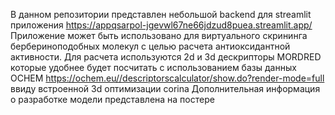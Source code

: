 В данном репозитории представлен небольшой backend для streamlit приложения 
https://appqsarpol-jgevwl67ne66jdzud8puea.streamlit.app/
Приложение может быть использовано для виртуального скрининга бербериноподобных молекул с целью расчета антиоксидантной активности.
Для расчета используются 2d и 3d дескрипторы MORDRED которые удобнее будет посчитать с использованием базы данных OCHEM https://ochem.eu//descriptorscalculator/show.do?render-mode=full ввиду встроенной 3d оптимизации corina
Дополнительная информация о разработке модели представлена на постере
